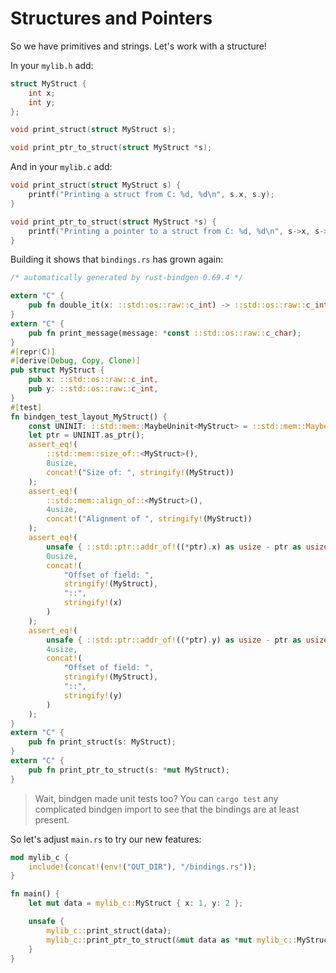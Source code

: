 # Structures and Pointers

So we have primitives and strings. Let's work with a structure!

In your `mylib.h` add:

```h
struct MyStruct {
    int x;
    int y;
};

void print_struct(struct MyStruct s);

void print_ptr_to_struct(struct MyStruct *s);
```

And in your `mylib.c` add:

```c
void print_struct(struct MyStruct s) {
    printf("Printing a struct from C: %d, %d\n", s.x, s.y);
}

void print_ptr_to_struct(struct MyStruct *s) {
    printf("Printing a pointer to a struct from C: %d, %d\n", s->x, s->y);
}
```

Building it shows that `bindings.rs` has grown again:

```rust
/* automatically generated by rust-bindgen 0.69.4 */

extern "C" {
    pub fn double_it(x: ::std::os::raw::c_int) -> ::std::os::raw::c_int;
}
extern "C" {
    pub fn print_message(message: *const ::std::os::raw::c_char);
}
#[repr(C)]
#[derive(Debug, Copy, Clone)]
pub struct MyStruct {
    pub x: ::std::os::raw::c_int,
    pub y: ::std::os::raw::c_int,
}
#[test]
fn bindgen_test_layout_MyStruct() {
    const UNINIT: ::std::mem::MaybeUninit<MyStruct> = ::std::mem::MaybeUninit::uninit();
    let ptr = UNINIT.as_ptr();
    assert_eq!(
        ::std::mem::size_of::<MyStruct>(),
        8usize,
        concat!("Size of: ", stringify!(MyStruct))
    );
    assert_eq!(
        ::std::mem::align_of::<MyStruct>(),
        4usize,
        concat!("Alignment of ", stringify!(MyStruct))
    );
    assert_eq!(
        unsafe { ::std::ptr::addr_of!((*ptr).x) as usize - ptr as usize },
        0usize,
        concat!(
            "Offset of field: ",
            stringify!(MyStruct),
            "::",
            stringify!(x)
        )
    );
    assert_eq!(
        unsafe { ::std::ptr::addr_of!((*ptr).y) as usize - ptr as usize },
        4usize,
        concat!(
            "Offset of field: ",
            stringify!(MyStruct),
            "::",
            stringify!(y)
        )
    );
}
extern "C" {
    pub fn print_struct(s: MyStruct);
}
extern "C" {
    pub fn print_ptr_to_struct(s: *mut MyStruct);
}

```

> Wait, bindgen made unit tests too? You can `cargo test` any complicated bindgen import to see that the bindings are at least present.

So let's adjust `main.rs` to try our new features:

```rust
mod mylib_c {
    include!(concat!(env!("OUT_DIR"), "/bindings.rs"));
}

fn main() {
    let mut data = mylib_c::MyStruct { x: 1, y: 2 };

    unsafe {
        mylib_c::print_struct(data);
        mylib_c::print_ptr_to_struct(&mut data as *mut mylib_c::MyStruct);
    }
}
```